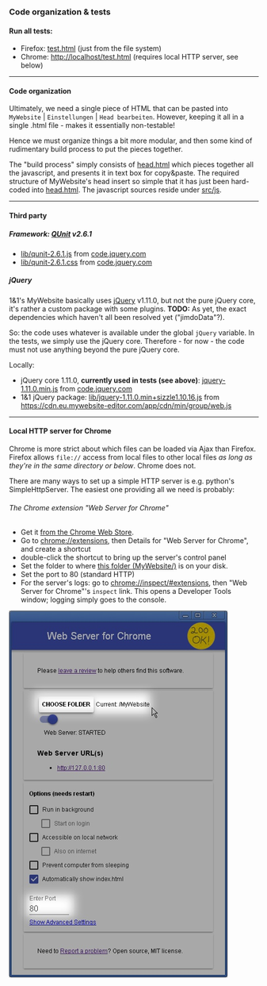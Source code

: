 ### Code organization & tests ###

#### Run all tests:
  * Firefox: [test.html](test.html) (just from the file system)
  * Chrome: [http://localhost/test.html](http://localhost/test.html) (requires local HTTP server, see below)

---
#### Code organization ####
Ultimately, we need a single piece of HTML that can be pasted into `MyWebsite` | `Einstellungen` | `Head bearbeiten`.
However, keeping it all in a single .html file - makes it essentially non-testable!

Hence we must organize things a bit more modular, and then some kind of rudimentary build process to put the pieces together.

The "build process" simply consists of [head.html](head.html) which pieces together all the javascript, and presents it in text box for copy&paste.
The required structure of MyWebsite's head insert so simple that it has just been hard-coded into [head.html](head.html).
The javascript sources reside under [src/js](src/js).

---

#### Third party ####

##### Framework: [QUnit](https://qunitjs.com) v2.6.1 #####
  * [lib/qunit-2.6.1.js](lib/qunit-2.6.1.js) from [code.jquery.com](https://code.jquery.com/qunit/qunit-2.6.1.js)
  * [lib/qunit-2.6.1.css](lib/qunit-2.6.1.css) from [code.jquery.com](https://code.jquery.com/qunit/qunit-2.6.1.css)

##### jQuery #####
1&1's MyWebsite basically uses [jQuery](https://jquery.com) v1.11.0, but not the pure jQuery core, it's rather a custom package with some plugins.
**TODO:** As yet, the exact dependencies which haven't all been resolved yet ("jimdoData"?). 

So: the code uses whatever is available under the global `jQuery` variable.
In the tests, we simply use the jQuery core.
Therefore - for now - the code must not use anything beyond the pure jQuery core.


Locally:

  * jQuery core 1.11.0, **currently used in tests (see above)**: [jquery-1.11.0.min.js](lib/jquery-1.11.0.min.js) from [code.jquery.com](https://code.jquery.com/jquery-1.11.0.min.js) 
  * 1&1 jQuery package: [lib/jquery-1.11.0.min+sizzle1.10.16.js]() from https://cdn.eu.mywebsite-editor.com/app/cdn/min/group/web.js


---
#### Local HTTP server for Chrome ####
Chrome is more strict about which files can be loaded via Ajax than Firefox.
Firefox allows `file://` access from local files to other local files *as long as they're in the same directory or below*.
Chrome does not. 

There are many ways to set up a simple HTTP server is e.g. python's SimpleHttpServer.
The easiest one providing all we need is probably:

###### The Chrome extension "Web Server for Chrome" ######
* Get it [from the Chrome Web Store](https://chrome.google.com/webstore/detail/web-server-for-chrome/ofhbbkphhbklhfoeikjpcbhemlocgigb).
* Go to [chrome://extensions](chrome://extensions), then Details for "Web Server for Chrome", and create a shortcut
* double-click the shortcut to bring up the server's control panel
* Set the folder to where [this folder (MyWebsite/)](../MyWebsite) is on your disk.
* Set the port to 80 (standard HTTP)
* For the server's logs: go to [chrome://inspect/#extensions](chrome://inspect/#extensions), then "Web Server for Chrome"'s `inspect` link. This opens a Developer Tools window; logging simply goes to the console.

![Chrome extension "Web Server for Chrome"](../i/Web-Server-For-Chrome.jpg)

